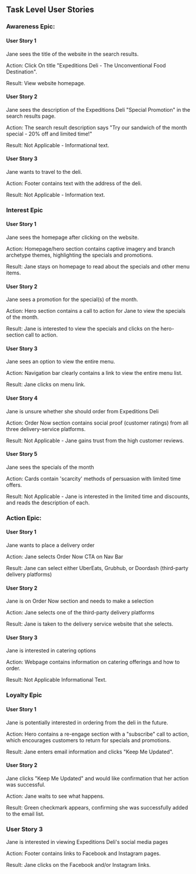 ## Task Level User Stories

### Awareness Epic: 
#### User Story 1

Jane sees the title of the website in the search results.

Action: Click On title "Expeditions Deli - The Unconventional Food Destination".

Result: View website homepage.

#### User Story 2

Jane sees the description of the Expeditions Deli "Special Promotion" in the search results page.

Action: The search result description says "Try our sandwich of the month special - 20% off and limited time!"

Result: Not Applicable - Informational text.

#### User Story 3

Jane wants to travel to the deli.

Action: Footer contains text with the address of the deli.

Result: Not Applicable - Information text.




### Interest Epic
#### User Story 1

Jane sees the homepage after clicking on the website.

Action: Homepage/hero section contains captive imagery and branch archetype themes, highlighting the specials and promotions.

Result: Jane stays on homepage to read about the specials and other menu items.


#### User Story 2

Jane sees a promotion for the special(s) of the month.

Action: Hero section contains a call to action for Jane to view the specials of the month.

Result: Jane is interested to view the specials and clicks on the hero-section call to action.


#### User Story 3

Jane sees an option to view the entire menu.

Action: Navigation bar clearly contains a link to view the entire menu list.

Result: Jane clicks on menu link.

#### User Story 4

Jane is unsure whether she should order from Expeditions Deli

Action: Order Now section contains social proof (customer ratings) from all three delivery-service platforms.

Result: Not Applicable - Jane gains trust from the high customer reviews.

#### User Story 5

Jane sees the specials of the month

Action: Cards contain 'scarcity' methods of persuasion with limited time offers.

Result: Not Applicable - Jane is interested in the limited time and discounts, and reads the description of each.


### Action Epic: 

#### User Story 1
Jane wants to place a delivery order

Action: Jane selects Order Now CTA on Nav Bar

Result: Jane can select either UberEats, Grubhub, or Doordash (third-party delivery platforms)

#### User Story 2
Jane is on Order Now section and needs to make a selection

Action: Jane selects one of the third-party delivery platforms

Result: Jane is taken to the delivery service website that she selects.


#### User Story 3
Jane is interested in catering options

Action: Webpage contains information on catering offerings and how to order.

Result: Not Applicable Informational Text.


### Loyalty Epic
#### User Story 1
Jane is potentially interested in ordering from the deli in the future.

Action: Hero contains a re-engage section with a "subscribe" call to action, which encourages customers to return for specials and promotions.

Result: Jane enters email information and clicks "Keep Me Updated".

#### User Story 2
Jane clicks "Keep Me Updated" and would like confirmation that her action was successful.

Action: Jane waits to see what happens.

Result: Green checkmark appears, confirming she was successfully added to the email list.

### User Story 3
Jane is interested in viewing Expeditions Deli's social media pages

Action: Footer contains links to Facebook and Instagram pages.

Result: Jane clicks on the Facebook and/or Instagram links.






